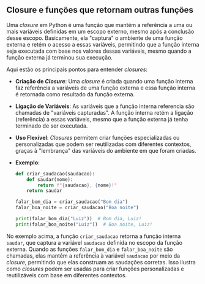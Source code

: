 ## Closure e funções que retornam outras funções

Uma _closure_ em Python é uma função que mantém a referência a uma ou mais variáveis definidas em um escopo externo, mesmo após a conclusão desse escopo. Basicamente, ela "captura" o ambiente de uma função externa e retém o acesso a essas variáveis, permitindo que a função interna seja executada com base nos valores dessas variáveis, mesmo quando a função externa já terminou sua execução.

Aqui estão os principais pontos para entender _closures_:

- **Criação de _Closure_**: Uma _closure_ é criada quando uma função interna faz referência a variáveis de uma função externa e essa função interna é retornada como resultado da função externa.

- **Ligação de Variáveis**: As variáveis que a função interna referencia são chamadas de "variáveis capturadas". A função interna retém a ligação (referência) a essas variáveis, mesmo que a função externa já tenha terminado de ser executada.

- **Uso Flexível**: _Closures_ permitem criar funções especializadas ou personalizadas que podem ser reutilizadas com diferentes contextos, graças à "lembrança" das variáveis do ambiente em que foram criadas.

- **Exemplo**:

  ```python
  def criar_saudacao(saudacao):
      def saudar(nome):
          return f"{saudacao}, {nome}!"
      return saudar

  falar_bom_dia = criar_saudacao("Bom dia")
  falar_boa_noite = criar_saudacao("Boa noite")

  print(falar_bom_dia("Luiz"))  # Bom dia, Luiz!
  print(falar_boa_noite("Luiz"))  # Boa noite, Luiz!
  ```

No exemplo acima, a função `criar_saudacao` retorna a função interna `saudar`, que captura a variável `saudacao` definida no escopo da função externa. Quando as funções `falar_bom_dia` e `falar_boa_noite` são chamadas, elas mantêm a referência à variável `saudacao` por meio da _closure_, permitindo que elas construam as saudações corretas. Isso ilustra como _closures_ podem ser usadas para criar funções personalizadas e reutilizáveis com base em diferentes contextos.